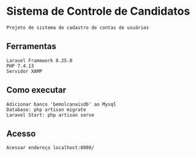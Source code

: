 # Sistema de Controle de Candidatos
    Projeto de sistema de cadastro de contas de usuários
## Ferramentas
    Laravel Framework 8.25.0
    PHP 7.4.13
    Servidor XAMP
## Como executar
    Adicionar banco 'bemolcanaisdb' ao Mysql
    Database: php artisan migrate
    Laravel Start: php artisan serve

## Acesso
    Acessar endereço localhost:8000/